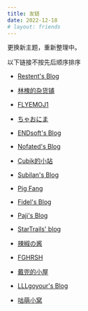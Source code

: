 ```yaml
---
title: 友链
date: 2022-12-18
# layout: friends
---
```


更换新主题，重新整理中。

以下链接不按先后顺序排序

- [Restent's Blog](https://blog.restent.win)

- [林槐的杂货铺](https://stapxs.cn)

- [FLYEMOJ1](https://flyemoji.xyz)

- [ちゃおにま](https://lemonmiaow.xyz)

- [ENDsoft's Blog](https://blog.r-ay.cn)

- [Nofated's Blog](https://blog.nofated.win)

- [Cubik的小站](https://cubik65536.top)

- [Subilan's Blog](https://subilan.win)

- [Pig Fang](https://blog.gplane.win)

- [Fidel's Blog](https://fidel.js.org)

- [Paji's Blog](https://blog.mntpaji.com/)

- [StarTrails' blog](https://startrails.top)

- [辣椒の酱](https://removeif.github.io)

- [FGHRSH](https://www.fghrsh.net)

- [戴兜的小屋](https://daidr.me)

- [LLLgoyour's Blog](https://lllgoyour.tk/)

- [咕萌小窝](https://www.gmoe.cc)
